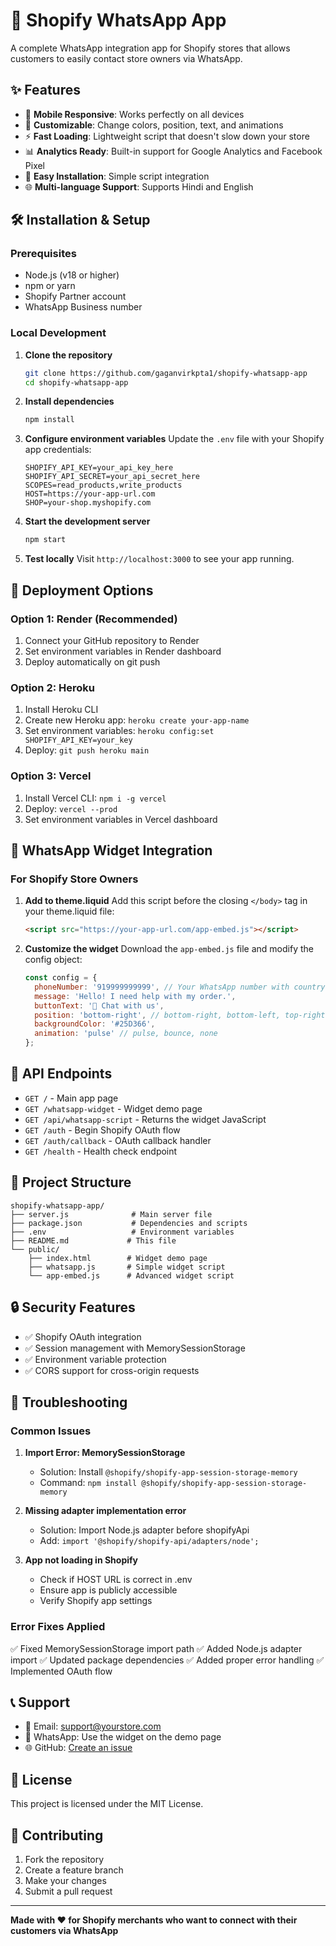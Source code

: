 # 🚀 Shopify WhatsApp App

A complete WhatsApp integration app for Shopify stores that allows customers to easily contact store owners via WhatsApp.

## ✨ Features

- 📱 **Mobile Responsive**: Works perfectly on all devices
- 🎨 **Customizable**: Change colors, position, text, and animations
- ⚡ **Fast Loading**: Lightweight script that doesn't slow down your store
- 📊 **Analytics Ready**: Built-in support for Google Analytics and Facebook Pixel
- 🔧 **Easy Installation**: Simple script integration
- 🌐 **Multi-language Support**: Supports Hindi and English

## 🛠️ Installation & Setup

### Prerequisites
- Node.js (v18 or higher)
- npm or yarn
- Shopify Partner account
- WhatsApp Business number

### Local Development

1. **Clone the repository**
   ```bash
   git clone https://github.com/gaganvirkpta1/shopify-whatsapp-app
   cd shopify-whatsapp-app
   ```

2. **Install dependencies**
   ```bash
   npm install
   ```

3. **Configure environment variables**
   Update the `.env` file with your Shopify app credentials:
   ```env
   SHOPIFY_API_KEY=your_api_key_here
   SHOPIFY_API_SECRET=your_api_secret_here
   SCOPES=read_products,write_products
   HOST=https://your-app-url.com
   SHOP=your-shop.myshopify.com
   ```

4. **Start the development server**
   ```bash
   npm start
   ```

5. **Test locally**
   Visit `http://localhost:3000` to see your app running.

## 🚀 Deployment Options

### Option 1: Render (Recommended)
1. Connect your GitHub repository to Render
2. Set environment variables in Render dashboard
3. Deploy automatically on git push

### Option 2: Heroku
1. Install Heroku CLI
2. Create new Heroku app: `heroku create your-app-name`
3. Set environment variables: `heroku config:set SHOPIFY_API_KEY=your_key`
4. Deploy: `git push heroku main`

### Option 3: Vercel
1. Install Vercel CLI: `npm i -g vercel`
2. Deploy: `vercel --prod`
3. Set environment variables in Vercel dashboard

## 📱 WhatsApp Widget Integration

### For Shopify Store Owners

1. **Add to theme.liquid**
   Add this script before the closing `</body>` tag in your theme.liquid file:
   ```html
   <script src="https://your-app-url.com/app-embed.js"></script>
   ```

2. **Customize the widget**
   Download the `app-embed.js` file and modify the config object:
   ```javascript
   const config = {
     phoneNumber: '919999999999', // Your WhatsApp number with country code
     message: 'Hello! I need help with my order.',
     buttonText: '💬 Chat with us',
     position: 'bottom-right', // bottom-right, bottom-left, top-right, top-left
     backgroundColor: '#25D366',
     animation: 'pulse' // pulse, bounce, none
   };
   ```

## 🔧 API Endpoints

- `GET /` - Main app page
- `GET /whatsapp-widget` - Widget demo page
- `GET /api/whatsapp-script` - Returns the widget JavaScript
- `GET /auth` - Begin Shopify OAuth flow
- `GET /auth/callback` - OAuth callback handler
- `GET /health` - Health check endpoint

## 📁 Project Structure

```
shopify-whatsapp-app/
├── server.js              # Main server file
├── package.json           # Dependencies and scripts
├── .env                   # Environment variables
├── README.md             # This file
└── public/
    ├── index.html        # Widget demo page
    ├── whatsapp.js       # Simple widget script
    └── app-embed.js      # Advanced widget script
```

## 🔒 Security Features

- ✅ Shopify OAuth integration
- ✅ Session management with MemorySessionStorage
- ✅ Environment variable protection
- ✅ CORS support for cross-origin requests

## 🐛 Troubleshooting

### Common Issues

1. **Import Error: MemorySessionStorage**
   - Solution: Install `@shopify/shopify-app-session-storage-memory`
   - Command: `npm install @shopify/shopify-app-session-storage-memory`

2. **Missing adapter implementation error**
   - Solution: Import Node.js adapter before shopifyApi
   - Add: `import '@shopify/shopify-api/adapters/node';`

3. **App not loading in Shopify**
   - Check if HOST URL is correct in .env
   - Ensure app is publicly accessible
   - Verify Shopify app settings

### Error Fixes Applied

✅ Fixed MemorySessionStorage import path
✅ Added Node.js adapter import
✅ Updated package dependencies
✅ Added proper error handling
✅ Implemented OAuth flow

## 📞 Support

- 📧 Email: support@yourstore.com
- 💬 WhatsApp: Use the widget on the demo page
- 🌐 GitHub: [Create an issue](https://github.com/gaganvirkpta1/shopify-whatsapp-app/issues)

## 📄 License

This project is licensed under the MIT License.

## 🤝 Contributing

1. Fork the repository
2. Create a feature branch
3. Make your changes
4. Submit a pull request

---

**Made with ❤️ for Shopify merchants who want to connect with their customers via WhatsApp**
